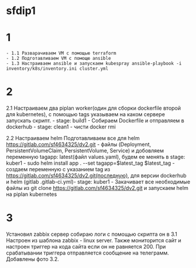 # sfdip1
# 1
    - 1.1 Разварачиваем VM с помощью terraform
    - 1.2 Подготавливаем VM с помощю ansible
    - 1.3 Настраиваем ansible и запускаем kubespray ansible-playbook -i inventory/k8s/inventory.ini cluster.yml

# 2

2.1 Настраиваем два piplan worker(один для сборки dockerfile второй для kubernetes), с помощью tags указываем на каком сервере запускать скрипт. 
    - stage: build1 - Cобираем Dockerfile и отправляем в dockerhub
    - stage: clean1 - чисти docker rmi

2.2 Настраиваем helm
  Подготавливаем все для helm https://gitlab.com/sf4634325/dv2.git - файлы (Deployment, PersistentVolumeClaim, PersistentVolume, Service)
  и добовляем переменную tagapp: latest(файл values.yaml), будем ее менять в stage: kuber1 - sudo helm install app . --set tagapp=$latest_tag
  $latest_tag - создаем переменную с указанием tag из https://gitlab.com/sf4634325/dv2.git(последную), для версии dockerhub и helm
(gitlab .gitlab-ci.yml)- stage: kuber1 - Закачивает все необходимые файлы из git clone https://gitlab.com/sf4634325/dv2.git и запускаем helm на piplan kubernetes

# 3

Установил zabbix сервер собираю логи с помощью скрипта он в 3.1
Настроен из шаблона zabbix - linux server. Также мониторится сайт и настроен триггер на кода сайта если он не равняется 200. При срабатывании триггера отправляется сообщение на телеграмм. Добавлены фото 3.2.


